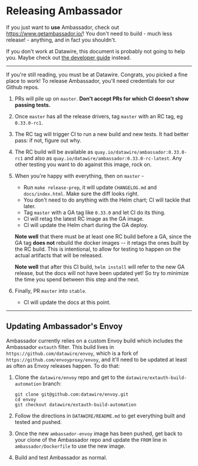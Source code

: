 Releasing Ambassador
====================

If you just want to **use** Ambassador, check out https://www.getambassador.io/! You don't need to build - much less release! - anything, and in fact you shouldn't.

If you don't work at Datawire, this document is probably not going to help you. Maybe check out [the developer guide](BUILDING.md) instead.

----

If you're still reading, you must be at Datawire. Congrats, you picked a fine place to work! To release Ambassador, you'll need credentials for our Github repos.

1. PRs will pile up on `master`. **Don't accept PRs for which CI doesn't show passing tests.**

2. Once `master` has all the release drivers, tag `master` with an RC tag, eg `0.33.0-rc1`.

3. The RC tag will trigger CI to run a new build and new tests. It had better pass: if not, figure out why.

4. The RC build will be available as `quay.io/datawire/ambassador:0.33.0-rc1` and also as `quay.io/datawire/ambassador:0.33.0-rc-latest`. Any other testing you want to do against this image, rock on.

5. When you're happy with everything, then on `master` -
   - Run `make release-prep`, it will update `CHANGELOG.md` and `docs/index.html`. Make sure the diff looks right.
   - You don't need to do anything with the Helm chart; CI will tackle that later.
   - Tag `master` with a GA tag like `0.33.0` and let CI do its thing.
   - CI will retag the latest RC image as the GA image.
   - CI will update the Helm chart during the GA deploy.

   **Note well** that there must be at least one RC build before a GA, since the GA tag **does not** rebuild the docker images -- it retags the ones built by the RC build. This is intentional, to allow for testing to happen on the actual artifacts that will be released.

   **Note well** that after this CI build, `helm install` will refer to the new GA release, but the docs will not have been updated yet! So try to minimize the time you spend between this step and the next.

6. Finally, PR `master` into `stable`.
   - CI will update the docs at this point.

----
Updating Ambassador's Envoy
----

Ambassador currently relies on a custom Envoy build which includes the Ambassador `extauth` filter. This build lives in `https://github.com/datawire/envoy`, which is a fork of `https://github.com/envoyproxy/envoy`, and it'll need to be updated at least as often as Envoy releases happen. To do that:

1. Clone the `datawire/envoy` repo and get to the `datawire/extauth-build-automation` branch:

    ```
    git clone git@github.com:datawire/envoy.git
    cd envoy
    git checkout datawire/extauth-build-automation
    ```

2. Follow the directions in `DATAWIRE/README.md` to get everything built and tested and pushed.

3. Once the new `ambassador-envoy` image has been pushed, get back to your clone of the Ambassador repo and update the `FROM` line in `ambassador/Dockerfile` to use the new image.

4. Build and test Ambassador as normal.

